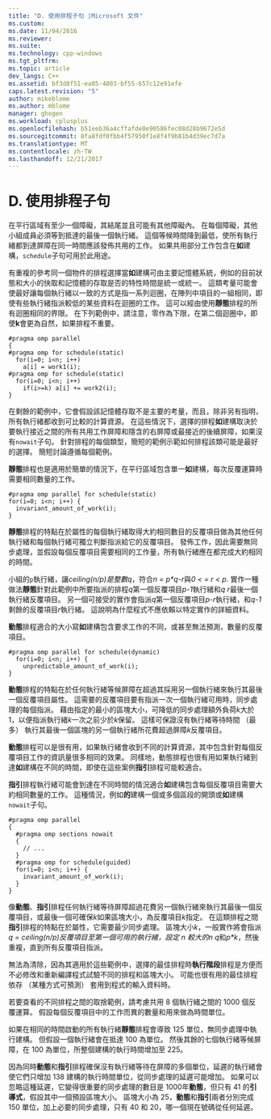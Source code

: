```yaml
---
title: "D. 使用排程子句 |Microsoft 文件"
ms.custom: 
ms.date: 11/04/2016
ms.reviewer: 
ms.suite: 
ms.technology: cpp-windows
ms.tgt_pltfrm: 
ms.topic: article
dev_langs: C++
ms.assetid: bf3d8f51-ea05-4803-bf55-657c12e91efe
caps.latest.revision: "5"
author: mikeblome
ms.author: mblome
manager: ghogen
ms.workload: cplusplus
ms.openlocfilehash: b51eeb36a4cffafde0e90586fec08d28b9672e5d
ms.sourcegitcommit: 8fa8fdf0fbb4f57950f1e8f4f9b81b4d39ec7d7a
ms.translationtype: MT
ms.contentlocale: zh-TW
ms.lasthandoff: 12/21/2017
---
```

# <a name="d-using-the-schedule-clause"></a>D. 使用排程子句
在平行區域有至少一個障礙，其結尾並且可能有其他障礙內。 在每個障礙，其他小組成員必須等到抵達的最後一個執行緒。 這個等候時間降到最低，使所有執行緒都到達屏障在同一時間應該發佈共用的工作。 如果共用部分工作包含在**如**建構，`schedule`子句可用於此用途。  
  
 有重複的參考同一個物件的排程選擇當**如**建構可由主要記憶體系統，例如的目前狀態和大小的快取和記憶體的存取是否的特性時間是統一或統一。 這類考量可能會使最好讓每個執行緒以一致的方式是指一系列迴圈，在陣列中項目的一組相同，即使有些執行緒指派較低的某些資料在迴圈的工作。 這可以經由使用**靜態**排程的所有迴圈相同的界限。 在下列範例中，請注意，零作為下限，在第二個迴圈中，即使**k**會更為自然，如果排程不重要。  
  
```  
#pragma omp parallel  
{  
#pragma omp for schedule(static)  
  for(i=0; i<n; i++)  
    a[i] = work1(i);  
#pragma omp for schedule(static)  
  for(i=0; i<n; i++)  
    if(i>=k) a[i] += work2(i);  
}  
```  
  
 在剩餘的範例中，它會假設該記憶體存取不是主要的考量，而且，除非另有指明，所有執行緒都收到可比較的計算資源。 在這些情況下，選擇的排程**如**建構取決於要執行接近之間的所有共用工作屏障和隱含的右屏障或最接近的後續屏障，如果沒有`nowait`子句。 針對排程的每個類型，簡短的範例示範如何排程該類可能是最好的選擇。 簡短討論遵循每個範例。  
  
 **靜態**排程也是適用於簡單的情況下，在平行區域包含單一**如**建構，每次反覆運算時需要相同數量的工作。  
  
```  
#pragma omp parallel for schedule(static)  
for(i=0; i<n; i++) {  
  invariant_amount_of_work(i);  
}  
```  
  
 **靜態**排程的特點在於屬性的每個執行緒取得大約相同數目的反覆項目做為其他任何執行緒和每個執行緒可獨立判斷指派給它的反覆項目。 發佈工作，因此需要無同步處理，並假設每個反覆項目需要相同的工作量，所有執行緒應在都完成大約相同的時間。  
  
 小組的`p`執行緒，讓*ceiling(n/p)*是整數*q*，符合*n = p\*q-r*與*0 < = r < p*. 實作一種做法**靜態**針對此範例中所要指派的排程*q*第一個反覆項目*p-1*執行緒和*q r*最後一個執行緒反覆項目。  另一個可接受的實作會指派*q*第一個反覆項目*p-r*執行緒，和*q-1*剩餘的反覆項目*r*執行緒。 這說明為什麼程式不應依賴以特定實作的詳細資料。  
  
 **動態**排程適合的大小寫**如**建構包含要求工作的不同，或甚至無法預測，數量的反覆項目。  
  
```  
#pragma omp parallel for schedule(dynamic)  
  for(i=0; i<n; i++) {  
    unpredictable_amount_of_work(i);  
}  
```  
  
 **動態**排程的特點在於任何執行緒等候屏障在超過其採用另一個執行緒來執行其最後一個反覆項目屬性。 這需要的反覆項目要有指派一次一個執行緒可用時，同步處理的每個指派。 藉由指定的最小的區塊大小，可降低的同步處理額外負荷*k*大於 1，以便指派執行緒*k*一次之前少於*k*保留。 這樣可保證沒有執行緒等待時間 （最多） 執行其最後一個區塊的另一個執行緒所花費超過屏障*k*反覆項目。  
  
 **動態**排程可以是很有用，如果執行緒會收到不同的計算資源，其中包含針對每個反覆項目工作的資訊量很多相同的效果。 同樣地，動態排程也很有用如果執行緒到達**如**建構在不同的時間，即使在這些案例**指引**排程可能較適合。  
  
 **指引**排程執行緒可能會到達在不同時間的情況適合**如**建構包含每個反覆項目需要大約相同數量的工作。 這種情況，例如**的**建構一個或多個區段的開頭或**如**建構`nowait`子句。  
  
```  
#pragma omp parallel  
{  
  #pragma omp sections nowait  
  {  
    // ...  
  }  
  #pragma omp for schedule(guided)  
  for(i=0; i<n; i++) {  
    invariant_amount_of_work(i);  
  }  
}  
```  
  
 像**動態**、**指引**排程任何執行緒等待屏障超過花費另一個執行緒來執行其最後一個反覆項目，或最後一個可確保*k*如果區塊大小，為反覆項目*k*指定。 在這類排程之間**指引**排程的特點在於屬性，它需要最少同步處理。 區塊大小*k*，一般實作將會指派*q = ceiling(n/p)*反覆項目至第一個可用的執行緒，設定 *n* 較大的*n q*和*p\*k*，然後重複，直到所有反覆項目指派。  
  
 無法為清除，因為其適用於這些範例中，選擇的最佳排程時**執行階段**排程是方便而不必修改和重新編譯程式試驗不同的排程和區塊大小。 可能也很有用的最佳排程依存 （某種方式可預測） 套用到程式的輸入資料時。  
  
 若要查看的不同排程之間的取捨範例，請考慮共用 8 個執行緒之間的 1000 個反覆運算。 假設每個反覆項目中的工作而異的數量和用來做為時間單位。  
  
 如果在相同的時間啟動的所有執行緒**靜態**排程會導致 125 單位，無同步處理中執行建構。 但假設一個執行緒會在抵達 100 為單位。 然後其餘的七個執行緒等候屏障，在 100 為單位，所整個建構的執行時間增加至 225。  
  
 因為同時**動態**和**指引**排程確保沒有執行緒等待在屏障的多個單位，延遲的執行緒會使它們只增加 138 建構的執行時間單位，從同步處理的延遲可能增加。 如果可以忽略這種延遲，它變得很重要的同步處理的數目是 1000年**動態**，但只有 41 的**引導式**，假設其中一個預設區塊大小。 區塊大小為 25，**動態**和**指引**兩者分別完成 150 單位，加上必要的同步處理，只有 40 和 20，哪一個現在號碼從任何延遲。